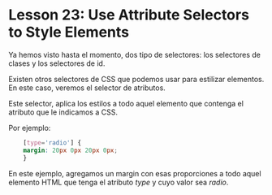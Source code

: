 # Lesson 23: Use Attribute Selectors to Style Elements

Ya hemos visto hasta el momento, dos tipo de selectores: los selectores de clases y los selectores de id.

Existen otros selectores de CSS que podemos usar para estilizar elementos.
En este caso, veremos el selector de atributos.

Este selector, aplica los estilos a todo aquel elemento que contenga el atributo que le indicamos a CSS.

Por ejemplo:

~~~css
    [type='radio'] {
    margin: 20px 0px 20px 0px;
    }
~~~

En este ejemplo, agregamos un margin con esas proporciones a todo aquel elemento HTML que tenga el atributo _type_ y cuyo valor sea _radio_.
